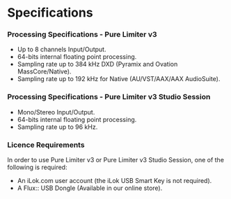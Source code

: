 # Specifications

### Processing Specifications - Pure Limiter v3  
- Up to 8 channels Input/Output.  
- 64-bits internal floating point processing.  
- Sampling rate up to 384 kHz DXD (Pyramix and Ovation MassCore/Native).  
- Sampling rate up to 192 kHz for Native (AU/VST/AAX/AAX AudioSuite).

### Processing Specifications - Pure Limiter v3 Studio Session
- Mono/Stereo Input/Output.
- 64-bits internal floating point processing.
- Sampling rate up to 96 kHz.

### Licence Requirements
In order to use Pure Limiter v3 or Pure Limiter v3 Studio Session, one of the following is required:  
- An iLok.com user account (the iLok USB Smart Key is not required).  
- A Flux:: USB Dongle (Available in our online store).
